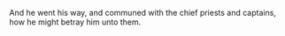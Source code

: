 And he went his way, and communed with the chief priests and captains, how he might betray him unto them.
